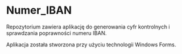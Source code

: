 # Numer_IBAN
Repozytorium zawiera aplikację do generowania cyfr kontrolnych i sprawdzania poprawności numeru IBAN.

Aplikacja została stworzona przy użyciu technologii Windows Forms.
